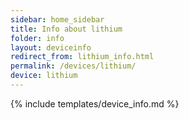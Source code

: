 ```yaml
---
sidebar: home_sidebar
title: Info about lithium
folder: info
layout: deviceinfo
redirect_from: lithium_info.html
permalink: /devices/lithium/
device: lithium
---
```

{% include templates/device_info.md %}
